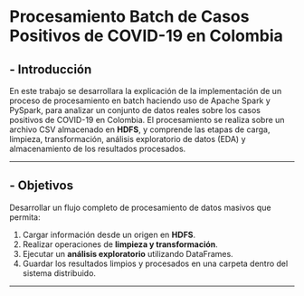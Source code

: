# Procesamiento Batch de Casos Positivos de COVID-19 en Colombia

## - Introducción
  
En este trabajo se desarrollara la explicación de la implementación de un proceso de procesamiento en batch haciendo uso de Apache Spark y PySpark, para analizar un conjunto de datos reales sobre los casos positivos de COVID-19 en Colombia. El procesamiento se realiza sobre un archivo CSV almacenado en **HDFS**, y comprende las etapas de carga, limpieza, transformación, análisis exploratorio de datos (EDA) y almacenamiento de los resultados procesados.

---

## - Objetivos 

Desarrollar un flujo completo de procesamiento de datos masivos que permita:
1. Cargar información desde un origen en **HDFS**.  
2. Realizar operaciones de **limpieza y transformación**.  
3. Ejecutar un **análisis exploratorio** utilizando DataFrames.  
4. Guardar los resultados limpios y procesados en una carpeta dentro del sistema distribuido.

---





